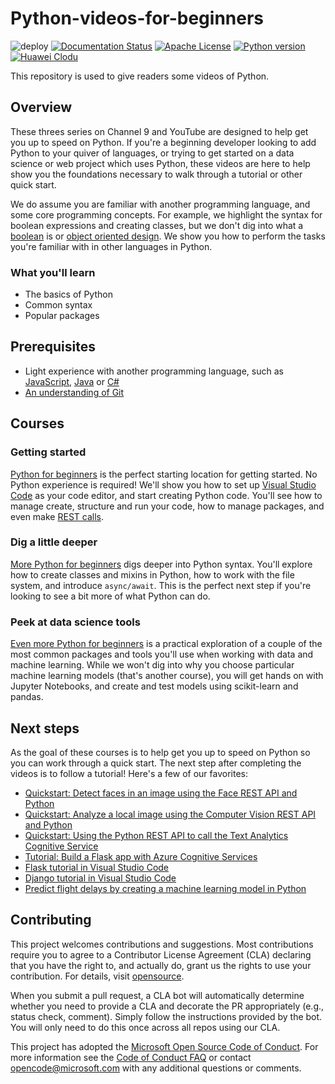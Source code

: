 # Python-videos-for-beginners
![deploy](https://github.com/nickcafferry/Python-videos-for-beginners/workflows/deploy/badge.svg)
[![Documentation Status](https://readthedocs.org/projects/python-videos-for-beginners/badge/?version=latest)](https://python-videos-for-beginners.readthedocs.io/en/latest/?badge=latest)
[![Apache License](https://img.shields.io/badge/license-apache%202.0-blue.svg?style=flat)](http://www.apache.org/licenses/LICENSE-2.0)
[![Python version](https://img.shields.io/badge/python-3.7,%203.8-brightgreen.svg)](https://www.python.org/)
[![Huawei Clodu](https://img.shields.io/badge/platform-huawei%20cloud-blue)](https://auth.huaweicloud.com/authui/login.html?service=https%3A%2F%2Fconsole.huaweicloud.com%2Fconsole%2F%3Flocale%3Dzh-cn#/login)

This repository is used to give readers some videos of Python.

## Overview

These threes series on Channel 9 and YouTube are designed to help get you up to speed on Python. If you're a beginning developer looking to add Python to your quiver of languages, or trying to get started on a data science or web project which uses Python, these videos are here to help show you the foundations necessary to walk through a tutorial or other quick start.

We do assume you are familiar with another programming language, and some core programming concepts. For example, we highlight the syntax for boolean expressions and creating classes, but we don't dig into what a [boolean](https://en.wikipedia.org/wiki/Boolean_data_type) is or [object oriented design](https://en.wikipedia.org/wiki/Object-oriented_design). We show you how to perform the tasks you're familiar with in other languages in Python.

### What you'll learn

- The basics of Python
- Common syntax
- Popular packages

## Prerequisites

- Light experience with another programming language, such as [JavaScript](https://www.edx.org/course/javascript-introduction), [Java](https://www.java.com) or [C#](https://docs.microsoft.com/dotnet/csharp/)
- [An understanding of Git](https://git-scm.com/book/en/v1/Getting-Started)

## Courses

### Getting started

[Python for beginners](https://aka.ms/pythonbeginnerseries) is the perfect starting location for getting started. No Python experience is required! We'll show you how to set up [Visual Studio Code](https://code.visualstudio.com?WT.mc_id=python-c9-niner) as your code editor, and start creating Python code. You'll see how to manage create, structure and run your code, how to manage packages, and even make [REST calls](https://en.wikipedia.org/wiki/Representational_state_transfer).

### Dig a little deeper

[More Python for beginners](https://aka.ms/morepython) digs deeper into Python syntax. You'll explore how to create classes and mixins in Python, how to work with the file system, and introduce `async/await`. This is the perfect next step if you're looking to see a bit more of what Python can do.

### Peek at data science tools

[Even more Python for beginners](https://aka.ms/evenmorepython) is a practical exploration of a couple of the most common packages and tools you'll use when working with data and machine learning. While we won't dig into why you choose particular machine learning models (that's another course), you will get hands on with Jupyter Notebooks, and create and test models using scikit-learn and pandas.

## Next steps

As the goal of these courses is to help get you up to speed on Python so you can work through a quick start. The next step after completing the videos is to follow a tutorial! Here's a few of our favorites:

- [Quickstart: Detect faces in an image using the Face REST API and Python](https://docs.microsoft.com/azure/cognitive-services/face/QuickStarts/Python?WT.mc_id=python-c9-niner?WT.mc_id=python-c9-niner)
- [Quickstart: Analyze a local image using the Computer Vision REST API and Python](https://docs.microsoft.com/azure/cognitive-services/computer-vision/quickstarts/python-disk?WT.mc_id=python-c9-niner?WT.mc_id=python-c9-niner)
- [Quickstart: Using the Python REST API to call the Text Analytics Cognitive Service](https://docs.microsoft.com/azure/cognitive-services/Text-Analytics/quickstarts/python?WT.mc_id=python-c9-niner?WT.mc_id=python-c9-niner)
- [Tutorial: Build a Flask app with Azure Cognitive Services](https://docs.microsoft.com/azure/cognitive-services/translator/tutorial-build-flask-app-translation-synthesis?WT.mc_id=python-c9-niner)
- [Flask tutorial in Visual Studio Code](https://code.visualstudio.com/docs/python/tutorial-flask?WT.mc_id=python-c9-niner)
- [Django tutorial in Visual Studio Code](https://code.visualstudio.com/docs/python/tutorial-django?WT.mc_id=python-c9-niner)
- [Predict flight delays by creating a machine learning model in Python](https://docs.microsoft.com/learn/modules/predict-flight-delays-with-python?WT.mc_id=python-c9-niner)

## Contributing

This project welcomes contributions and suggestions.  Most contributions require you to agree to a Contributor License Agreement (CLA) declaring that you have the right to, and actually do, grant us the rights to use your contribution. For details, visit [opensource](https://cla.opensource.microsoft.com).

When you submit a pull request, a CLA bot will automatically determine whether you need to provide a CLA and decorate the PR appropriately (e.g., status check, comment). Simply follow the instructions provided by the bot. You will only need to do this once across all repos using our CLA.

This project has adopted the [Microsoft Open Source Code of Conduct](https://opensource.microsoft.com/codeofconduct/). For more information see the [Code of Conduct FAQ](https://opensource.microsoft.com/codeofconduct/faq/) or contact [opencode@microsoft.com](mailto:opencode@microsoft.com) with any additional questions or comments.

